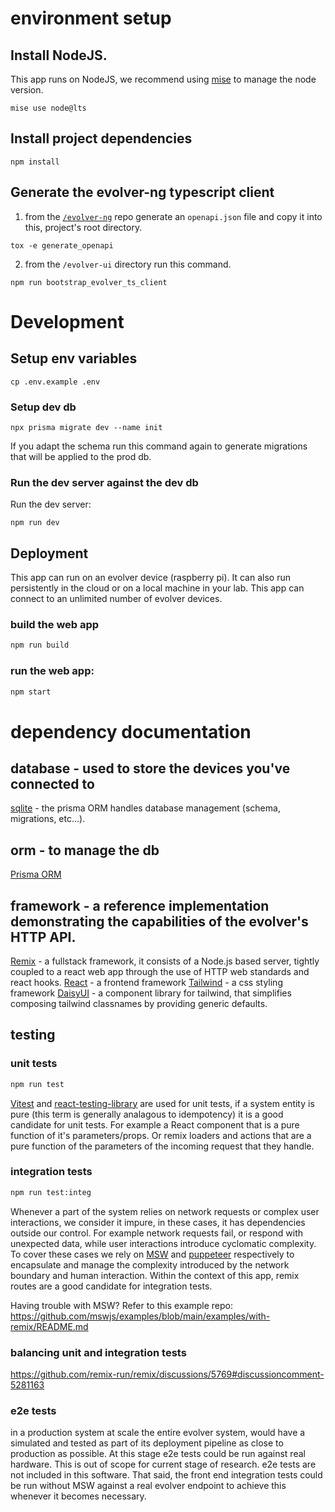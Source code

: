 # environment setup

## Install NodeJS.

This app runs on NodeJS, we recommend using [mise](https://mise.jdx.dev) to manage the node version. 

```shellscript
mise use node@lts
```

## Install project dependencies

```shellscript
npm install
```

## Generate the evolver-ng typescript client

1. from the [`/evolver-ng`](https://github.com/ssec-jhu/evolver-ng) repo generate an `openapi.json` file and copy it into this, project's root directory.

```shellscript
tox -e generate_openapi
```

2. from the `/evolver-ui` directory run this command.

```shellscript
npm run bootstrap_evolver_ts_client
```

# Development

## Setup env variables

```shellscript
cp .env.example .env
```

### Setup dev db

```shellscript
npx prisma migrate dev --name init
```

If you adapt the schema run this command again to generate migrations that will be applied to the prod db.

### Run the dev server against the dev db
Run the dev server:

```shellscript
npm run dev
```

## Deployment

This app can run on an evolver device (raspberry pi). It can also run persistently in the cloud or on a local machine in your lab. This app can connect to an unlimited number of evolver devices.

### build the web app

```sh
npm run build
```

### run the web app:

```sh
npm start
```

# dependency documentation

## database - used to store the devices you've connected to
[sqlite](https://www.sqlite.org) - the prisma ORM handles database management (schema, migrations, etc...).

## orm - to manage the db
[Prisma ORM](https://www.prisma.io/docs/orm/prisma-schema/overview)

## framework - a reference implementation demonstrating the capabilities of the evolver's HTTP API.
[Remix](https://remix.run/docs) - a fullstack framework, it consists of a Node.js based server, tightly coupled to a react web app through the use of HTTP web standards and react hooks. 
[React](https://react.dev) - a frontend framework
[Tailwind](https://tailwindcss.com) - a css styling framework
[DaisyUI](https://daisyui.com) - a component library for tailwind, that simplifies composing tailwind classnames by providing generic defaults.

## testing

### unit tests

```sh
npm run test
```

[Vitest](https://vitest.dev) and [react-testing-library](https://testing-library.com/docs/react-testing-library/intro/) are used for unit tests, if a system entity is pure (this term is generally analagous to idempotency) it is a good candidate for unit tests. For example a React component that is a pure function of it's parameters/props. Or remix loaders and actions that are a pure function of the parameters of the incoming request that they handle.

### integration tests

```sh
npm run test:integ
```

Whenever a part of the system relies on network requests or complex user interactions, we consider it impure, in these cases, it has dependencies outside our control. For example network requests fail, or respond with unexpected data, while user interactions introduce cyclomatic complexity. To cover these cases we rely on [MSW](https://mswjs.io/) and [puppeteer](https://pptr.dev/) respectively to encapsulate and manage the complexity introduced by the network boundary and human interaction. Within the context of this app, remix routes are a good candidate for integration tests.

Having trouble with MSW? Refer to this example repo: https://github.com/mswjs/examples/blob/main/examples/with-remix/README.md

### balancing unit and integration tests
https://github.com/remix-run/remix/discussions/5769#discussioncomment-5281163

### e2e tests
in a production system at scale the entire evolver system, would have a simulated and tested as part of its deployment pipeline as close to production as possible. At this stage e2e tests could be run against real hardware. This is out of scope for current stage of research. e2e tests are not included in this software. That said, the front end integration tests could be run without MSW against a real evolver endpoint to achieve this whenever it becomes necessary.